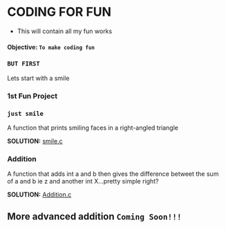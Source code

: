 # CODING FOR FUN

* This will contain all my fun works 

#### Objective: `To make coding fun`

### `BUT FIRST`

Lets start with a smile

### 1st Fun Project
### `just smile`

A function that prints smiling faces in a right-angled triangle

**SOLUTION:** [smile.c](https://github.com/Bencollinss/Fun_Place-/blob/master/smile.c)

### Addition

A function that adds int a and b then gives the difference betweet the sum of a and b ie z and another int X...pretty simple right?

**SOLUTION:** [Addition.c](https://github.com/Bencollinss/Fun_Place-/blob/master/Addition.c)


## More advanced addition `Coming Soon!!!`
